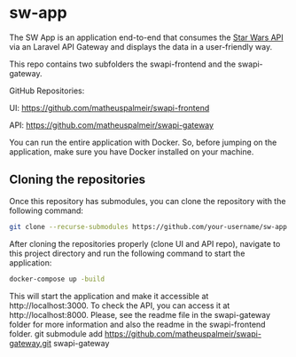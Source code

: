 # sw-app

The SW App is an application end-to-end that consumes the [Star Wars API](https://swapi.dev/documentation) via an Laravel API Gateway and displays the data in a user-friendly way.

This repo contains two subfolders the swapi-frontend and the swapi-gateway.

GitHub Repositories:

UI: https://github.com/matheuspalmeir/swapi-frontend

API: https://github.com/matheuspalmeir/swapi-gateway

You can run the entire application with Docker.
So, before jumping on the application, make sure you have Docker installed on your machine.

## Cloning the repositories

Once this repository has submodules, you can clone the repository with the following command:

```bash
git clone --recurse-submodules https://github.com/your-username/sw-app.git

```

After cloning the repositories properly (clone UI and API repo), navigate to this project directory and run the following command to start the application:

```bash
docker-compose up -build
```

This will start the application and make it accessible at http://localhost:3000.
To check the API, you can access it at http://localhost:8000.
Please, see the readme file in the swapi-gateway folder for more information and also the readme in the swapi-frontend folder.
git submodule add https://github.com/matheuspalmeir/swapi-gateway.git swapi-gateway
